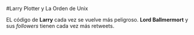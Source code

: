 #Larry Plotter y La Orden de Unix

EL código de **Larry** cada vez se vuelve más peligroso.
**Lord Ballmermort** y sus *followers* tienen cada vez más retweets.
